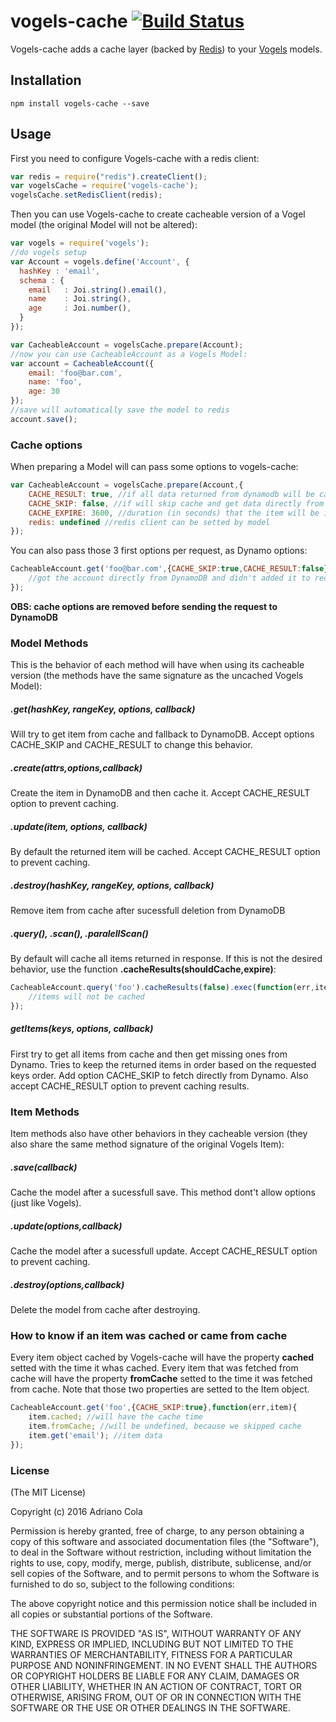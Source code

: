 # vogels-cache [![Build Status](https://travis-ci.org/adrianocola/vogels-cache.png?branch=master)](https://travis-ci.org/adrianocola/vogels-cache)

Vogels-cache adds a cache layer (backed by [Redis](http://redis.io/)) to your [Vogels](https://github.com/ryanfitz/vogels) models.

## Installation

    npm install vogels-cache --save

## Usage
First you need to configure Vogels-cache with a redis client:
```js
var redis = require("redis").createClient();
var vogelsCache = require('vogels-cache');
vogelsCache.setRedisClient(redis);
```
Then you can use Vogels-cache to create cacheable version of a Vogel model (the original Model will not be altered):
```js
var vogels = require('vogels');
//do vogels setup
var Account = vogels.define('Account', {
  hashKey : 'email',
  schema : {
    email   : Joi.string().email(),
    name    : Joi.string(),
    age     : Joi.number(),
  }
});

var CacheableAccount = vogelsCache.prepare(Account);
//now you can use CacheableAccount as a Vogels Model:
var account = CacheableAccount({
    email: 'foo@bar.com',
    name: 'foo',
    age: 30
});
//save will automatically save the model to redis
account.save();
```

### Cache options
When preparing a Model will can pass some options to vogels-cache:
```js
var CacheableAccount = vogelsCache.prepare(Account,{
    CACHE_RESULT: true, //if all data returned from dynamodb will be cached (default: true)
    CACHE_SKIP: false, //if will skip cache and get data directly from DynamoDB (default:false)
    CACHE_EXPIRE: 3600, //duration (in seconds) that the item will be in cache (default:undefined, forever)
    redis: undefined //redis client can be setted by model
});
```
You can also pass those 3 first options per request, as Dynamo options:
```js
CacheableAccount.get('foo@bar.com',{CACHE_SKIP:true,CACHE_RESULT:false},function(err,acc){
    //got the account directly from DynamoDB and didn't added it to redis
});
```
**OBS: cache options are removed before sending the request to DynamoDB**

### Model Methods
This is the behavior of each method will have when using its cacheable version (the methods have the same signature as the uncached Vogels Model):

##### .get(hashKey, rangeKey, options, callback)
Will try to get item from cache and fallback to DynamoDB. Accept options CACHE_SKIP and CACHE_RESULT to change this behavior.

##### .create(attrs,options,callback)
Create the item in DynamoDB and then cache it. Accept CACHE_RESULT option to prevent caching.

##### .update(item, options, callback)
By default the returned item will be cached. Accept CACHE_RESULT option to prevent caching.

##### .destroy(hashKey, rangeKey, options, callback)
Remove item from cache after sucessfull deletion from DynamoDB

##### .query(), .scan(), .paralellScan()
By default will cache all items returned in response. If this is not the desired behavior, use the function **.cacheResults(shouldCache,expire)**:

```js
CacheableAccount.query('foo').cacheResults(false).exec(function(err,items){
    //items will not be cached
});
```
##### getItems(keys, options, callback)
First try to get all items from cache and then get missing ones from Dynamo. Tries to keep the returned items in order based on the requested keys order. Add option CACHE_SKIP to fetch directly from Dynamo. Also accept CACHE_RESULT option to prevent caching results.

### Item Methods
Item methods also have other behaviors in they cacheable version (they also share the same method signature of the original Vogels Item):

##### .save(callback)
Cache the model after a sucessfull save. This method dont't allow options (just like Vogels).

##### .update(options,callback)
Cache the model after a sucessfull update. Accept CACHE_RESULT option to prevent caching.

##### .destroy(options,callback)
Delete the model from cache after destroying.

### How to know if an item was cached or came from cache
Every item object cached by Vogels-cache will have the property **cached** setted with the time it whas cached. Every item that was fetched from cache will have the property **fromCache** setted to the time it was fetched from cache. Note that those two properties are setted to the Item object.
```js
CacheableAccount.get('foo',{CACHE_SKIP:true},function(err,item){
    item.cached; //will have the cache time
    item.fromCache; //will be undefined, because we skipped cache
    item.get('email'); //item data
});
```
### License

(The MIT License)

Copyright (c) 2016 Adriano Cola

Permission is hereby granted, free of charge, to any person obtaining
a copy of this software and associated documentation files (the
"Software"), to deal in the Software without restriction, including
without limitation the rights to use, copy, modify, merge, publish,
distribute, sublicense, and/or sell copies of the Software, and to
permit persons to whom the Software is furnished to do so, subject to
the following conditions:

The above copyright notice and this permission notice shall be
included in all copies or substantial portions of the Software.

THE SOFTWARE IS PROVIDED "AS IS", WITHOUT WARRANTY OF ANY KIND,
EXPRESS OR IMPLIED, INCLUDING BUT NOT LIMITED TO THE WARRANTIES OF
MERCHANTABILITY, FITNESS FOR A PARTICULAR PURPOSE AND
NONINFRINGEMENT. IN NO EVENT SHALL THE AUTHORS OR COPYRIGHT HOLDERS BE
LIABLE FOR ANY CLAIM, DAMAGES OR OTHER LIABILITY, WHETHER IN AN ACTION
OF CONTRACT, TORT OR OTHERWISE, ARISING FROM, OUT OF OR IN CONNECTION
WITH THE SOFTWARE OR THE USE OR OTHER DEALINGS IN THE SOFTWARE.